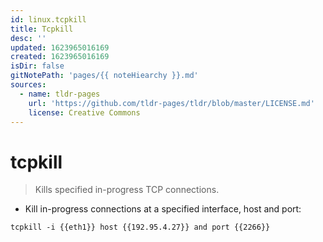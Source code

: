 ```yaml
---
id: linux.tcpkill
title: Tcpkill
desc: ''
updated: 1623965016169
created: 1623965016169
isDir: false
gitNotePath: 'pages/{{ noteHiearchy }}.md'
sources:
  - name: tldr-pages
    url: 'https://github.com/tldr-pages/tldr/blob/master/LICENSE.md'
    license: Creative Commons
---
```

# tcpkill

> Kills specified in-progress TCP connections.

- Kill in-progress connections at a specified interface, host and port:

`tcpkill -i {{eth1}} host {{192.95.4.27}} and port {{2266}}`

